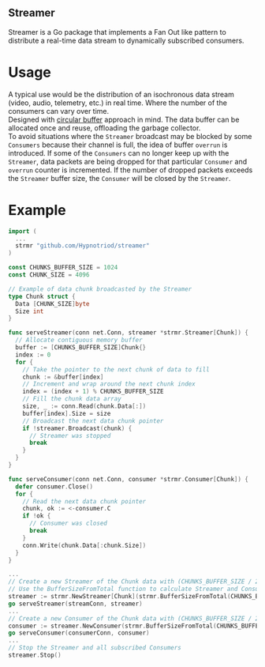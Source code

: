 ## Streamer 
Streamer is a Go package that implements a Fan Out like pattern to distribute a real-time data stream to dynamically subscribed consumers.

# Usage
A typical use would be the distribution of an isochronous data stream (video, audio, telemetry, etc.) in real time. Where the number of the consumers can vary over time.  
Designed with [circular buffer](https://en.wikipedia.org/wiki/Circular_buffer) approach in mind. The data buffer can be allocated once and reuse, offloading the garbage collector.  
To avoid situations where the `Streamer` broadcast may be blocked by some `Consumers` because their channel is full, the idea of ​​buffer `overrun` is introduced. If some of the `Consumers` can no longer keep up with the `Streamer`, data packets are being dropped for that particular `Consumer` and `overrun` counter is incremented. If the number of dropped packets exceeds the `Streamer` buffer size, the `Consumer` will be closed by the `Streamer`.  

# Example
```Go
import (
  ...
  strmr "github.com/Hypnotriod/streamer"
)

const CHUNKS_BUFFER_SIZE = 1024
const CHUNK_SIZE = 4096

// Example of data chunk broadcasted by the Streamer
type Chunk struct {
  Data [CHUNK_SIZE]byte
  Size int
}

func serveStreamer(conn net.Conn, streamer *strmr.Streamer[Chunk]) {
  // Allocate contiguous memory buffer
  buffer := [CHUNKS_BUFFER_SIZE]Chunk{}
  index := 0
  for {
    // Take the pointer to the next chunk of data to fill
    chunk := &buffer[index]
    // Increment and wrap around the next chunk index 
    index = (index + 1) % CHUNKS_BUFFER_SIZE
    // Fill the chunk data array
    size, _ := conn.Read(chunk.Data[:])
    buffer[index].Size = size
    // Broadcast the next data chunk pointer
    if !streamer.Broadcast(chunk) {
      // Streamer was stopped
      break
    }
  }
}

func serveConsumer(conn net.Conn, consumer *strmr.Consumer[Chunk]) {
  defer consumer.Close()
  for {
    // Read the next data chunk pointer
    chunk, ok := <-consumer.C
    if !ok {
      // Consumer was closed
      break
    }
    conn.Write(chunk.Data[:chunk.Size])
  }
}

...
// Create a new Streamer of the Chunk data with (CHUNKS_BUFFER_SIZE / 2 - 2) buffer size
// Use the BufferSizeFromTotal function to calculate Streamer and Consumer buffer size in case of circular buffer
streamer := strmr.NewStreamer[Chunk](strmr.BufferSizeFromTotal(CHUNKS_BUFFER_SIZE)).Run()
go serveStreamer(streamConn, streamer)
...
// Create a new Consumer of the Chunk data with (CHUNKS_BUFFER_SIZE / 2 - 2) buffer size
consumer := streamer.NewConsumer(strmr.BufferSizeFromTotal(CHUNKS_BUFFER_SIZE))
go serveConsumer(consumerConn, consumer)
...
// Stop the Streamer and all subscribed Consumers
streamer.Stop()
```
